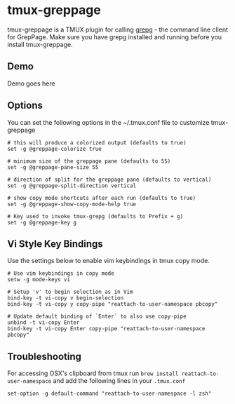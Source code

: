 tmux-greppage
===

tmux-greppage is a TMUX plugin for calling [grepg](https://github.com/evidanary/grepg) - the command line client for GrepPage. Make sure you have grepg installed and running before you install tmux-greppage.

Demo
---
Demo goes here

Options
---
You can set the following options in the ~/.tmux.conf file to customize tmux-greppage

```
# this will produce a colorized output (defaults to true)
set -g @greppage-colorize true

# minimum size of the greppage pane (defaults to 55)
set -g @greppage-pane-size 55

# direction of split for the greppage pane (defaults to vertical)
set -g @greppage-split-direction vertical

# show copy mode shortcuts after each run (defaults to true)
set -g @greppage-show-copy-mode-help true

# Key used to invoke tmux-grepg (defaults to Prefix + g)
set -g @greppage-key g
```

Vi Style Key Bindings
---
Use the settings below to enable vim keybindings in tmux copy mode.

```
# Use vim keybindings in copy mode
setw -g mode-keys vi

# Setup 'v' to begin selection as in Vim
bind-key -t vi-copy v begin-selection
bind-key -t vi-copy y copy-pipe "reattach-to-user-namespace pbcopy"

# Update default binding of `Enter` to also use copy-pipe
unbind -t vi-copy Enter
bind-key -t vi-copy Enter copy-pipe "reattach-to-user-namespace pbcopy"
```

Troubleshooting
---
For accessing OSX's clipboard from tmux run `brew install reattach-to-user-namespace` and add the following lines in your `.tmux.conf`

```
set-option -g default-command "reattach-to-user-namespace -l zsh"
```

